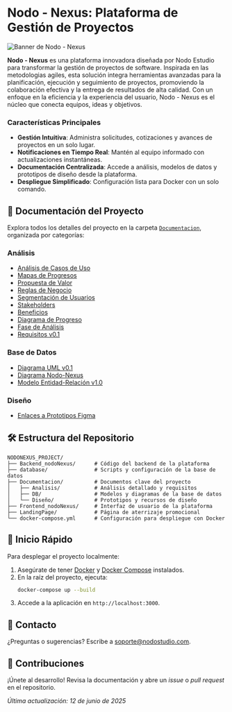# Nodo - Nexus: Plataforma de Gestión de Proyectos

![Banner de Nodo - Nexus](Documentacion/Diseño/banner01.png)

**Nodo - Nexus** es una plataforma innovadora diseñada por Nodo Estudio para transformar la gestión de proyectos de software. Inspirada en las metodologias agiles, esta solución integra herramientas avanzadas para la planificación, ejecución y seguimiento de proyectos, promoviendo la colaboración efectiva y la entrega de resultados de alta calidad. Con un enfoque en la eficiencia y la experiencia del usuario, Nodo - Nexus es el núcleo que conecta equipos, ideas y objetivos.

### Características Principales
- **Gestión Intuitiva**: Administra solicitudes, cotizaciones y avances de proyectos en un solo lugar.
- **Notificaciones en Tiempo Real**: Mantén al equipo informado con actualizaciones instantáneas.
- **Documentación Centralizada**: Accede a análisis, modelos de datos y prototipos de diseño desde la plataforma.
- **Despliegue Simplificado**: Configuración lista para Docker con un solo comando.

## 📂 Documentación del Proyecto

Explora todos los detalles del proyecto en la carpeta [`Documentacion`](Documentacion), organizada por categorías:

### Análisis
- [Análisis de Casos de Uso](Documentacion/Analisis/Analisis_Casos_Uso.pdf)  
- [Mapas de Progresos](Documentacion/Analisis/Analisis_Mapas_Progresos.pdf)  
- [Propuesta de Valor](Documentacion/Analisis/Analisis_Propuesta_Valor.pdf)  
- [Reglas de Negocio](Documentacion/Analisis/Analisis_Reglas_de_Negocio.pdf)  
- [Segmentación de Usuarios](Documentacion/Analisis/Analisis_Segmentacion_Usuarios.pdf)  
- [Stakeholders](Documentacion/Analisis/Analisis_Stakeholders.pdf)  
- [Beneficios](Documentacion/Analisis/Analisis_US_Beneficios.pdf)  
- [Diagrama de Progreso](Documentacion/Analisis/diagrama_Progreso_GestionProyectos.pdf)  
- [Fase de Análisis](Documentacion/Analisis/Fase_Analisis_Prueba.pdf)  
- [Requisitos v0.1](Documentacion/Analisis/Reguisitos_NodoNexus0.1.pdf)  

### Base de Datos
- [Diagrama UML v0.1](Documentacion/DB/DB_NODONEXUS-UML%200.1.drawio.pdf)  
- [Diagrama Nodo-Nexus](Documentacion/DB/DIAGRAMA-NODO-NEXUS.drawio.pdf)  
- [Modelo Entidad-Relación v1.0](Documentacion/DB/MER-1.0-NODO-NEXUS.pdf)  

### Diseño
- [Enlaces a Prototipos Figma](Documentacion/Diseño/Enlaces%20Protptipos%20figma.docx)  

## 🛠️ Estructura del Repositorio

```
NODONEXUS_PROJECT/
├── Backend_nodoNexus/      # Código del backend de la plataforma
├── database/               # Scripts y configuración de la base de datos
├── Documentacion/          # Documentos clave del proyecto
│   ├── Analisis/           # Análisis detallado y requisitos
│   ├── DB/                 # Modelos y diagramas de la base de datos
│   └── Diseño/             # Prototipos y recursos de diseño
├── Frontend_nodoNexus/     # Interfaz de usuario de la plataforma
├── LandingPage/            # Página de aterrizaje promocional
└── docker-compose.yml      # Configuración para despliegue con Docker
```

## 🚀 Inicio Rápido

Para desplegar el proyecto localmente:

1. Asegúrate de tener [Docker](https://www.docker.com/get-started) y [Docker Compose](https://docs.docker.com/compose/install/) instalados.
2. En la raíz del proyecto, ejecuta:
   ```bash
   docker-compose up --build
   ```
3. Accede a la aplicación en `http://localhost:3000`.

## 📧 Contacto

¿Preguntas o sugerencias? Escribe a [soporte@nodostudio.com](mailto:soporte@nodostudio.com).

## 🤝 Contribuciones

¡Únete al desarrollo! Revisa la documentación y abre un *issue* o *pull request* en el repositorio.

*Última actualización: 12 de junio de 2025*
